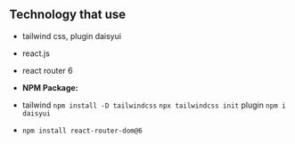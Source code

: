 ## Technology that use

- tailwind css, plugin daisyui
- react.js
- react router 6

- **NPM Package:**
- tailwind `npm install -D tailwindcss` `npx tailwindcss init` plugin `npm i daisyui`
- `npm install react-router-dom@6`
